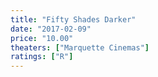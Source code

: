 ```yaml
---
title: "Fifty Shades Darker"
date: "2017-02-09"
price: "10.00"
theaters: ["Marquette Cinemas"]
ratings: ["R"]
---
```

